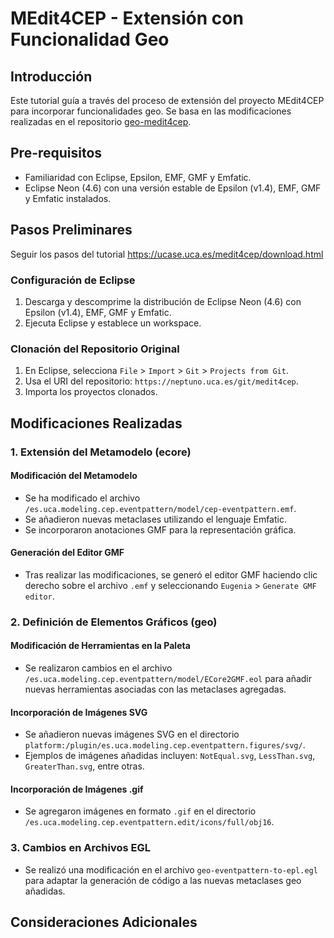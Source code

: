 # MEdit4CEP - Extensión con Funcionalidad Geo

## Introducción

Este tutorial guía a través del proceso de extensión del proyecto MEdit4CEP para incorporar funcionalidades geo. Se basa en las modificaciones realizadas en el repositorio [geo-medit4cep](https://github.com/fherreraUY/geo-medit4cep).

## Pre-requisitos

- Familiaridad con Eclipse, Epsilon, EMF, GMF y Emfatic.
- Eclipse Neon (4.6) con una versión estable de Epsilon (v1.4), EMF, GMF y Emfatic instalados.

## Pasos Preliminares
Seguir los pasos del tutorial https://ucase.uca.es/medit4cep/download.html
### Configuración de Eclipse

1. Descarga y descomprime la distribución de Eclipse Neon (4.6) con Epsilon (v1.4), EMF, GMF y Emfatic.
2. Ejecuta Eclipse y establece un workspace.

### Clonación del Repositorio Original

1. En Eclipse, selecciona `File` > `Import` > `Git` > `Projects from Git`.
2. Usa el URI del repositorio: `https://neptuno.uca.es/git/medit4cep`.
3. Importa los proyectos clonados.

## Modificaciones Realizadas

### 1. Extensión del Metamodelo (ecore)

#### Modificación del Metamodelo

- Se ha modificado el archivo `/es.uca.modeling.cep.eventpattern/model/cep-eventpattern.emf`.
- Se añadieron nuevas metaclases utilizando el lenguaje Emfatic.
- Se incorporaron anotaciones GMF para la representación gráfica.

#### Generación del Editor GMF

- Tras realizar las modificaciones, se generó el editor GMF haciendo clic derecho sobre el archivo `.emf` y seleccionando `Eugenia` > `Generate GMF editor`.

### 2. Definición de Elementos Gráficos (geo)

#### Modificación de Herramientas en la Paleta

- Se realizaron cambios en el archivo `/es.uca.modeling.cep.eventpattern/model/ECore2GMF.eol` para añadir nuevas herramientas asociadas con las metaclases agregadas.

#### Incorporación de Imágenes SVG

- Se añadieron nuevas imágenes SVG en el directorio `platform:/plugin/es.uca.modeling.cep.eventpattern.figures/svg/`.
- Ejemplos de imágenes añadidas incluyen: `NotEqual.svg`, `LessThan.svg`, `GreaterThan.svg`, entre otras.

#### Incorporación de Imágenes .gif

- Se agregaron imágenes en formato `.gif` en el directorio `/es.uca.modeling.cep.eventpattern.edit/icons/full/obj16`.

### 3. Cambios en Archivos EGL

- Se realizó una modificación en el archivo `geo-eventpattern-to-epl.egl` para adaptar la generación de código a las nuevas metaclases geo añadidas.

## Consideraciones Adicionales

